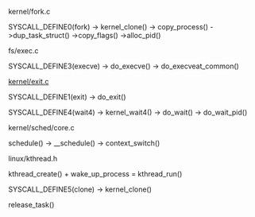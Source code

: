 kernel/fork.c

SYSCALL_DEFINE0(fork) -> kernel_clone() -> copy_process() ->dup_task_struct()
                                                          ->copy_flags()
                                                          ->alloc_pid()
                                                          

fs/exec.c

SYSCALL_DEFINE3(execve) -> do_execve() -> do_execveat_common()

[kernel/exit.c](kernel/exit.c.md)

SYSCALL_DEFINE1(exit) -> do_exit()


SYSCALL_DEFINE4(wait4) -> kernel_wait4() -> do_wait() -> do_wait_pid()


kernel/sched/core.c

schedule() -> __schedule() -> context_switch()


linux/kthread.h

kthread_create() + wake_up_process = kthread_run()


SYSCALL_DEFINE5(clone) -> kernel_clone()


release_task()
